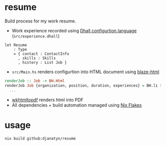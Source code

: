 # resume

Build process for my work resume.

* Work experience recorded using [Dhall configurtion language](https://dhall-lang.org/) (`src/experience.dhall`)
```dhall
let Resume
    : Type
    = { contact : ContactInfo
      , skills : Skills
      , history : List Job }
```
* `src/Main.hs` renders configurtion into HTML document using [blaze-html](https://hackage.haskell.org/package/blaze-html) 
```haskell
renderJob :: Job -> BH.Html
renderJob Job {organization, position, duration, experiences} = BH.li $ do
  ...
```
* [wkhtmltopdf](https://wkhtmltopdf.org/) renders html into PDF
* All dependencies + build automation managed using [Nix Flakes](https://nixos.wiki/wiki/Flakes)

# usage

``` sh
nix build github:djanatyn/resume
```
